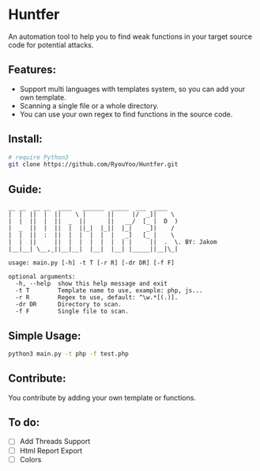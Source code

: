 # Huntfer

An automation tool to help you to find weak functions in your target source code for potential attacks.

## Features:

- Support multi languages with templates system, so you can add your own template.
- Scanning a single file or a whole directory.
- You can use your own regex to find functions in the source code.

## Install:

```bash
# require Python3
git clone https://github.com/RyouYoo/Huntfer.git
```

## Guide:

```
__ __  __ __  ____   ______  _____  ___  ____
|  |  ||  |  ||    \ |      ||     |/  _]|    \
|  |  ||  |  ||  _  ||      ||   __/  [_ |  D  )
|  _  ||  |  ||  |  ||_|  |_||  |_|    _]|    /
|  |  ||  :  ||  |  |  |  |  |   _]   [_ |    \
|  |  ||     ||  |  |  |  |  |  | |     ||  .  \. BY: Jakom
|__|__| \__,_||__|__|  |__|  |__| |_____||__|\_|

usage: main.py [-h] -t T [-r R] [-dr DR] [-f F]

optional arguments:
  -h, --help  show this help message and exit
  -t T        Template name to use, example: php, js...
  -r R        Regex to use, default: ^\w.*[(.)].
  -dr DR      Directory to scan.
  -f F        Single file to scan.
```

## Simple Usage:

```bash
python3 main.py -t php -f test.php
```

## Contribute:

You contribute by adding your own template or functions.

## To do:

- [ ]  Add Threads Support
- [ ]  Html Report Export
- [ ]  Colors
